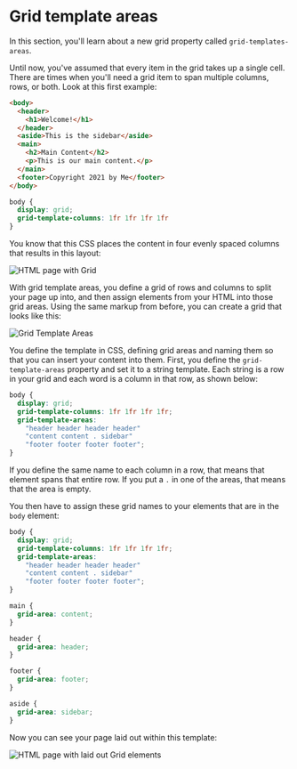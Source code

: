 # Grid template areas

In this section, you'll learn about a new grid property called `grid-templates-areas`.

Until now, you've assumed that every item in the grid takes up a single cell. There are times when you'll need a grid item to span multiple columns, rows, or both. Look at this first example:

```html
<body>
  <header>
    <h1>Welcome!</h1>
  </header>
  <aside>This is the sidebar</aside>
  <main>
    <h2>Main Content</h2>
    <p>This is our main content.</p>
  </main>
  <footer>Copyright 2021 by Me</footer>
</body>
```

```css
body {
  display: grid;
  grid-template-columns: 1fr 1fr 1fr 1fr
}
```

You know that this CSS places the content in four evenly spaced columns that results in this layout:

![HTML page with Grid](https://user-images.githubusercontent.com/94882786/176827074-d5051ccf-881c-4af0-a222-9d5924742d2a.png)

With grid template areas, you define a grid of rows and columns to split your page up into, and then assign elements from your HTML into those grid areas. Using the same markup from before, you can create a grid that looks like this:

![Grid Template Areas](https://user-images.githubusercontent.com/94882786/176827095-85dce8fe-ab53-4560-a4b9-a3f65da9e272.svg)

You define the template in CSS, defining grid areas and naming them so that you can insert your content into them. First, you define the `grid-template-areas` property and set it to a string template. Each string is a row in your grid and each word is a column in that row, as shown below:

```css
body {
  display: grid;
  grid-template-columns: 1fr 1fr 1fr 1fr;
  grid-template-areas:
    "header header header header"
    "content content . sidebar"
    "footer footer footer footer";
}
```

If you define the same name to each column in a row, that means that element spans that entire row. If you put a `.` in one of the areas, that means that the area is empty.

You then have to assign these grid names to your elements that are in the `body` element:

```css
body {
  display: grid;
  grid-template-columns: 1fr 1fr 1fr 1fr;
  grid-template-areas:
    "header header header header"
    "content content . sidebar"
    "footer footer footer footer";
}

main {
  grid-area: content;
}

header {
  grid-area: header;
}

footer {
  grid-area: footer;
}

aside {
  grid-area: sidebar;
}
```

Now you can see your page laid out within this template:

![HTML page with laid out Grid elements](https://user-images.githubusercontent.com/94882786/176827120-d4193e1c-f3e6-46c0-9c5e-2d19442ecc09.png)
